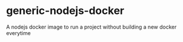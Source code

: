 # generic-nodejs-docker
A nodejs docker image to run a project without building a new docker everytime
